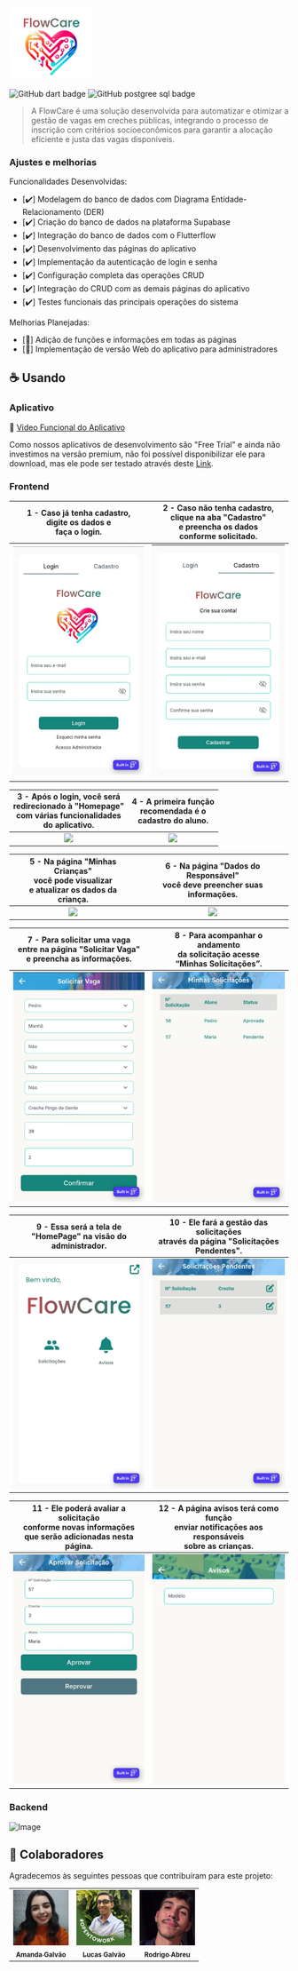 <img src="assets/FlowCare.png" alt="Logo FlowCare" width="150">

![GitHub dart badge](https://img.shields.io/badge/Dart-0175C2?style=for-the-badge&logo=dart&logoColor=white)
![GitHub postgree sql badge](https://img.shields.io/badge/PostgreSQL-316192?style=for-the-badge&logo=postgresql&logoColor=white)

> A FlowCare é uma solução desenvolvida para automatizar e otimizar a gestão de vagas em creches públicas, integrando o processo de inscrição com critérios socioeconômicos para garantir a alocação eficiente e justa das vagas disponíveis.

### Ajustes e melhorias

Funcionalidades Desenvolvidas:

- [✔️] Modelagem do banco de dados com Diagrama Entidade-Relacionamento (DER)
- [✔️] Criação do banco de dados na plataforma Supabase
- [✔️] Integração do banco de dados com o Flutterflow
- [✔️] Desenvolvimento das páginas do aplicativo
- [✔️] Implementação da autenticação de login e senha
- [✔️] Configuração completa das operações CRUD
- [✔️] Integração do CRUD com as demais páginas do aplicativo
- [✔️] Testes funcionais das principais operações do sistema

Melhorias Planejadas:

- [🔄] Adição de funções e informações em todas as páginas
- [🔄] Implementação de versão Web do aplicativo para administradores

## ☕ Usando <FlowCare>

### Aplicativo

🔗 [Video Funcional do Aplicativo](https://www.loom.com/share/0413346e5e4e48be9c07bc8a8700c9bb?sid=574f9482-5b9e-49dd-be6a-bfb3c5e13c04)

Como nossos aplicativos de desenvolvimento são "Free Trial" e ainda não investimos na versão premium, não foi possível disponibilizar ele para download, mas ele pode ser testado através deste [Link](https://flowcare-6akzt6.flutterflow.app/).


### Frontend

| 1 - Caso já tenha cadastro, <br>digite os dados e <br>faça o login. | 2 - Caso não tenha cadastro, <br>clique na aba "Cadastro" <br>e preencha os dados <br>conforme solicitado. |
|:--:|:--:|
| <img src="assets/01- Login.jpeg" width="300"/> | <img src="assets/02- Criar conta.jpeg" width="300"/> |

| 3 - Após o login, você será <br>redirecionado à "Homepage" <br>com várias funcionalidades <br>do aplicativo. | 4 - A primeira função <br>recomendada é o <br>cadastro do aluno. |
|:--:|:--:|
| <img src="assets/03- Homepage do responsável.jpeg" width="300"/> | <img src="assets/04- Editar dados da criança.jpeg" width="300"/> |

| 5 - Na página "Minhas Crianças" <br>você pode visualizar <br>e atualizar os dados da criança. | 6 - Na página "Dados do Responsável" <br>você deve preencher suas informações. |
|:--:|:--:|
| <img src="assets/05- Crianças cadastradas.jpeg" width="300"/> | <img src="assets/06 - Editar dados do responsável.jpeg" width="300"/> |

| 7 - Para solicitar uma vaga <br>entre na página "Solicitar Vaga" <br>e preencha as informações. | 8 - Para acompanhar o andamento <br>da solicitação acesse <br>“Minhas Solicitações”. |
|:--:|:--:|
| <img src="assets/08 - Solicitar vaga.jpeg" width="300"/> | <img src="assets/07 - Solicitações do responsável.jpeg" width="300"/> |

| 9 - Essa será a tela de <br>"HomePage" na visão do <br>administrador. | 10 - Ele fará a gestão das solicitações <br>através da página "Solicitações Pendentes". |
|:--:|:--:|
| <img src="assets/09 - Homepage do gestor.jpeg" width="300"/> | <img src="assets/10 - Solicitações para aprovação do gestor.jpeg" width="300"/> |

| 11 - Ele poderá avaliar a solicitação <br>conforme novas informações <br>que serão adicionadas nesta página. | 12 - A página avisos terá como função <br>enviar notificações aos responsáveis <br>sobre as crianças. |
|:--:|:--:|
| <img src="assets/11 - Aprovar solicitação.jpeg" width="300"/> | <img src="assets/12 - Avisos.png" width="300"/> |


### Backend 

![Image](https://github.com/user-attachments/assets/5e3b2e14-62f3-4a93-85e8-b54510736642)

## 🤝 Colaboradores

Agradecemos às seguintes pessoas que contribuíram para este projeto:

<table>
  <tr>
    <td align="center">
      <a href="https://www.linkedin.com/in/amanda-galv%C3%A3o-dos-santos-aa316a290/" target="_blank" title="Perfil da Amanda no LinkedIn">
        <img src="assets/perfil_Amanda.jpeg" width="100px;" alt="Foto da Amanda no LinkedIn"/><br>
        <sub>
          <b>Amanda Galvão</b>
        </sub>
      </a>
    </td>
    <td align="center">
      <a href="https://www.linkedin.com/in/lucasgalv%C3%A3o/" target="_blank" title="Perfil do Lucas no LinkedIn">
        <img src="assets/perfil_Lucas.jpeg" width="100px;" alt="Foto do Lucas no LinkedIn"/><br>
        <sub>
          <b>Lucas Galvão</b>
        </sub>
      </a>
    </td>
    <td align="center">
      <a href="https://www.linkedin.com/in/rodrigoabreuuu/" target="_blank" title="Perfil do Rodrigo no LinkedIn">
        <img src="assets/perfil_Rodrigo.jpeg" width="100px;" alt="Foto do Rodrigo no LinkedIn"/><br>
        <sub>
          <b>Rodrigo Abreu</b>
        </sub>
      </a>
    </td>
  </tr>
</table>
